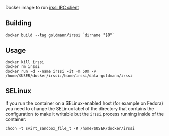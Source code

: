 Docker image to run [irssi IRC client](http://www.irssi.org/)

## Building

    docker build --tag goldmann/irssi `dirname "$0"`

## Usage

    docker kill irssi
    docker rm irssi
    docker run -d --name irssi -it -m 50m -v /home/$USER/docker/irssi:/home/irssi/data goldmann/irssi

## SELinux

If you run the container on a SELinux-enabled host (for example on Fedora) you
need to change the SELinux label of the directory that contains the configuration
to make it writable but the `irssi` process running inside of the container:

    chcon -t svirt_sandbox_file_t -R /home/$USER/docker/irssi
